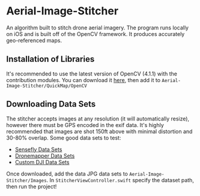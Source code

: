 # Aerial-Image-Stitcher
An algorithm built to stitch drone aerial imagery. The program runs locally on iOS and is built off of the OpenCV framework. It produces accurately geo-referenced maps. 

## Installation of Libraries 
It's recommended to use the latest version of OpenCV (4.1.1) with the contribution modules. You can download it [here](https://pages.github.com/), then add it to `Aerial-Image-Stitcher/QuickMap/OpenCV`

## Downloading Data Sets
The stitcher accepts images at any resolution (it will automatically resize), however there must be GPS encoded in the exif data. It's highly recommended that images are shot 150ft above with minimal distortion and 30-80% overlap. Some good data sets to test: 

- [Sensefly Data Sets](https://www.sensefly.com/education/datasets/?dataset=1503)
- [Dronemapper Data Sets](https://dronemapper.com/sample_data/)
- [Custom DJI Data Sets](https://google.com)

Once downloaded, add the data JPG data sets to `Aerial-Image-Stitcher/Images`. In `StitcherViewController.swift` specify the dataset path, then run the project!



